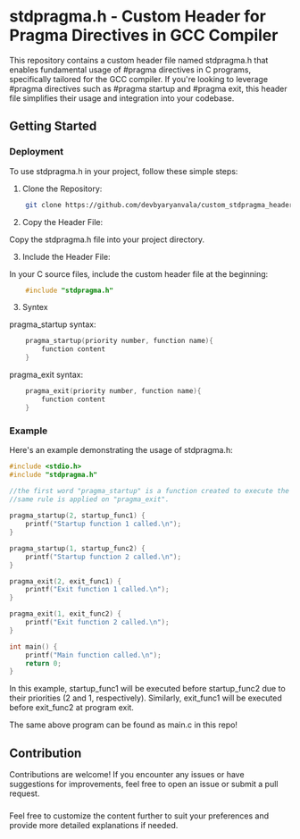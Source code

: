 
# stdpragma.h - Custom Header for Pragma Directives in GCC Compiler

This repository contains a custom header file named stdpragma.h that enables fundamental usage of #pragma directives in C programs, specifically tailored for the GCC compiler. If you're looking to leverage #pragma directives such as #pragma startup and #pragma exit, this header file simplifies their usage and integration into your codebase.



## Getting Started

### Deployment
To use stdpragma.h in your project, follow these simple steps:

1. Clone the Repository:
```bash
    git clone https://github.com/devbyaryanvala/custom_stdpragma_header.git
```
2. Copy the Header File:

Copy the stdpragma.h file into your project directory.

3. Include the Header File:

In your C source files, include the custom header file at the beginning:

```c
    #include "stdpragma.h"
```
3. Syntex

pragma_startup syntax:

```c
    pragma_startup(priority number, function name){
        function content
    }
```
pragma_exit syntax:

```c
    pragma_exit(priority number, function name){
        function content
    }
```
### Example
Here's an example demonstrating the usage of stdpragma.h:
```c
#include <stdio.h>
#include "stdpragma.h"

//the first word "pragma_startup" is a function created to execute the ud function at the 2nd priority (as the number 2 before coma denotes) then we have called the fucntion which should be executed as per their priority.
//same rule is applied on "pragma_exit".
 
pragma_startup(2, startup_func1) {
    printf("Startup function 1 called.\n");
}

pragma_startup(1, startup_func2) {
    printf("Startup function 2 called.\n");
}

pragma_exit(2, exit_func1) {
    printf("Exit function 1 called.\n");
}

pragma_exit(1, exit_func2) {
    printf("Exit function 2 called.\n");
}

int main() {
    printf("Main function called.\n");
    return 0;
}
```
In this example, startup_func1 will be executed before startup_func2 due to their priorities (2 and 1, respectively). Similarly, exit_func1 will be executed before exit_func2 at program exit.

The same above program can be found as main.c in this repo!

## Contribution

Contributions are welcome! If you encounter any issues or have suggestions for improvements, feel free to open an issue or submit a pull request.

###

Feel free to customize the content further to suit your preferences and provide more detailed explanations if needed.



